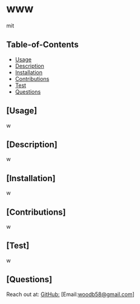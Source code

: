 

# www
mit

## Table-of-Contents
* [Usage](#usage)
* [Description](#description)
* [Installation](#installation)
* [Contributions](#contributions)
* [Test](#test)
* [Questions](#questions)

## [Usage] 
w

## [Description]
w

## [Installation]
w
 
## [Contributions]
w

## [Test] 
w


## [Questions]
 Reach out at:
 [GitHub:](https://github.com/w)
 [Email:woodb58@gmail.com]    

    